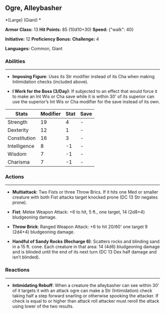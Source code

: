 ## Ogre, Alleybasher
*(Large) (Giant) *

**Armor Class:** 13
**Hit Points:** 85 (10d10+30)
**Speed:** {"walk": 40}

**Initiative:** 12
**Proficiency Bonus:**
**Challenge:** 4

**Languages:** Common, Giant

### Abilities
 --- 
- **Imposing Figure**: Uses its Str modifier instead of its Cha when making Intimidation checks (included above).

- **I Work for the Boss (3/Day)**: If subjected to an effect that would force it to make an Int Wis or Cha save while it is within 30' of its superior can use the superior’s Int Wis or Cha modifier for the save instead of its own.



| Stats | Modifier | Stat | Save
| ---- | ---- | ---- | ---- |
| Strength | 19 | 4 | - |
| Dexterity | 12 | 1 | - |
| Constitution | 16 | 3 | - |
| Intelligence | 8 | -1 | - |
| Wisdom | 7 | -1 | - |
| Charisma | 7 | -1 | - |

### Actions
 --- 
- **Multiattack**: Two Fists or three Throw Brics. If it hits one Med or smaller creature with both Fist attacks target knocked prone (DC 13 Str negates prone).

- **Fist**: Melee Weapon Attack: +6 to hit, 5 ft., one target, 14 (2d8+4) bludgeoning damage.

- **Throw Brick**: Ranged Weapon Attack: +6 to hit 20/60' one target 9 (2d4+4) bludgeoning damage.

- **Handful of Sandy Rocks (Recharge 6)**: Scatters rocks and blinding sand in a 15 ft. cone. Each creature in that area: 14 (4d6) bludgeoning damage and is blinded until the end of its next turn (DC 13 Dex half damage and isn’t blinded).

### Reactions
 --- 
- **Intimidating Rebuff**: When a creature the alleybasher can see within 30' of it targets it with an attack ogre can make a Str (Intimidation) check taking half a step forward snarling or otherwise spooking the attacker. If check is equal to or higher than attack roll attacker must reroll the attack using lower of the two results.

